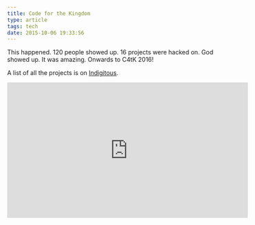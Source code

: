 ```yaml
---
title: Code for the Kingdom
type: article
tags: tech
date: 2015-10-06 19:33:56
---
```

<p>This happened. 120 people showed up. 16 projects were hacked on. God showed up. It was amazing. Onwards to C4tK 2016!</p>

<p>A list of all the projects is on <a href="https://indigitous.org/c4tk-project/london-england/" target="_blank">Indigitous</a>.</p>

<iframe width="560" height="315" src="https://www.youtube.com/embed/7AjmaDsauVY" frameborder="0" allowfullscreen></iframe>
